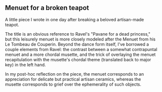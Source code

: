 ## Menuet for a broken teapot

A little piece I wrote in one day after breaking a beloved artisan-made teapot.

The title is an obvious reference to Ravel's "Pavane for a dead princess," but this leisurely menuet is more closely modeled after the Menuet from his Le Tombeau de Couperin. Beyond the dance form itself, I've borrowed a couple elements from Ravel: the contrast between a somewhat contrapuntal menuet and a more chordal musette, and the trick of overlaying the menuet recapitulation with the musette's chordal theme (translated back to major key) in the left hand.

In my post-hoc reflection on the piece, the menuet corresponds to an appreciation for delicate but practical artisan ceramics, whereas the musette corresponds to grief over the ephemerality of such objects.
